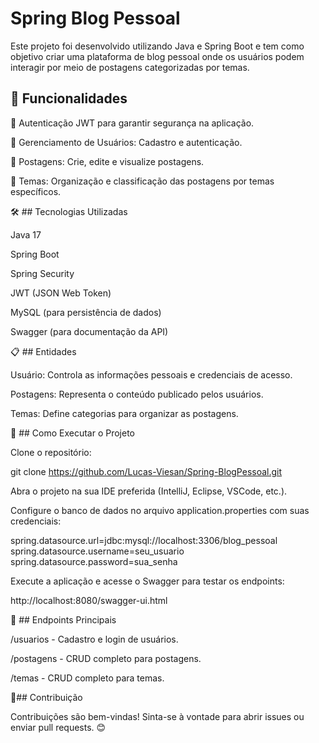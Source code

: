 # Spring Blog Pessoal

Este projeto foi desenvolvido utilizando Java e Spring Boot e tem como objetivo criar uma plataforma de blog pessoal onde os usuários podem interagir por meio de postagens categorizadas por temas.

## 🚀  Funcionalidades

🔐 Autenticação JWT para garantir segurança na aplicação.

👤 Gerenciamento de Usuários: Cadastro e autenticação.

📝 Postagens: Crie, edite e visualize postagens.

📂 Temas: Organização e classificação das postagens por temas específicos.

🛠️ ## Tecnologias Utilizadas

Java 17

Spring Boot

Spring Security

JWT (JSON Web Token)

MySQL (para persistência de dados)

Swagger (para documentação da API)

📋 ##  Entidades

Usuário: Controla as informações pessoais e credenciais de acesso.

Postagens: Representa o conteúdo publicado pelos usuários.

Temas: Define categorias para organizar as postagens.

🔧 ## Como Executar o Projeto

Clone o repositório:

git clone https://github.com/Lucas-Viesan/Spring-BlogPessoal.git

Abra o projeto na sua IDE preferida (IntelliJ, Eclipse, VSCode, etc.).

Configure o banco de dados no arquivo application.properties com suas credenciais:

spring.datasource.url=jdbc:mysql://localhost:3306/blog_pessoal
spring.datasource.username=seu_usuario
spring.datasource.password=sua_senha

Execute a aplicação e acesse o Swagger para testar os endpoints:

http://localhost:8080/swagger-ui.html

🧩 ## Endpoints Principais

/usuarios - Cadastro e login de usuários.

/postagens - CRUD completo para postagens.

/temas - CRUD completo para temas.

🤝##  Contribuição

Contribuições são bem-vindas! Sinta-se à vontade para abrir issues ou enviar pull requests. 😊



